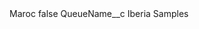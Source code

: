 <?xml version="1.0" encoding="UTF-8"?>
<CustomMetadata xmlns="http://soap.sforce.com/2006/04/metadata" xmlns:xsi="http://www.w3.org/2001/XMLSchema-instance" xmlns:xsd="http://www.w3.org/2001/XMLSchema">
    <label>Maroc</label>
    <protected>false</protected>
    <values>
        <field>QueueName__c</field>
        <value xsi:type="xsd:string">Iberia Samples</value>
    </values>
</CustomMetadata>
